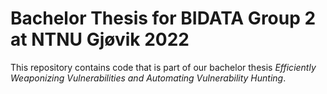 # Bachelor Thesis for BIDATA Group 2 at NTNU Gjøvik 2022
This repository contains code that is part of our bachelor thesis *Efficiently Weaponizing Vulnerabilities and Automating Vulnerability Hunting*.
